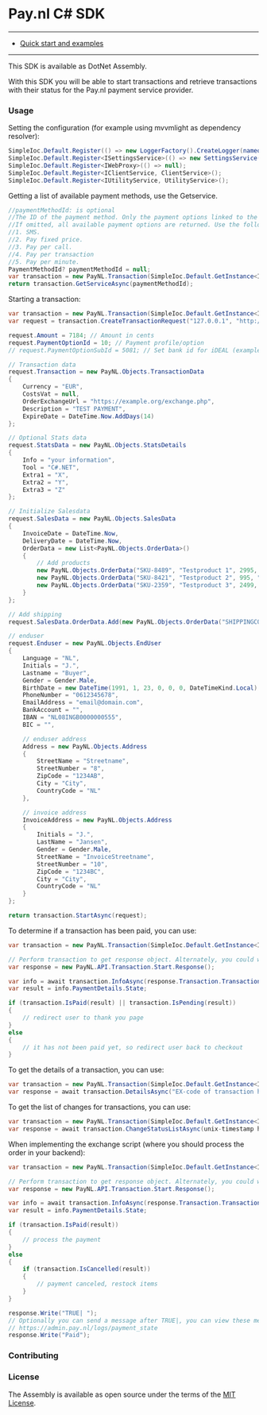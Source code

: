 # Pay.nl C# SDK
---

- [Quick start and examples](#usage)

---

This SDK is available as DotNet Assembly. 

With this SDK you will be able to start transactions and retrieve transactions with their status for the Pay.nl payment service provider.

### Usage

Setting the configuration (for example using mvvmlight as dependency resolver):
```c#
SimpleIoc.Default.Register(() => new LoggerFactory().CreateLogger(nameof(Quicktstart)));
SimpleIoc.Default.Register<ISettingsService>(() => new SettingsService("e41f83b246b706291ea9ad798ccfd9f0fee5e0ab", "SL-3490-4320"));
SimpleIoc.Default.Register<IWebProxy>(() => null);
SimpleIoc.Default.Register<IClientService, ClientService>();
SimpleIoc.Default.Register<IUtilityService, UtilityService>();
```

Getting a list of available payment methods, use the Getservice.
```c#
//paymentMethodId: is optional
//The ID of the payment method. Only the payment options linked to the provided payment method ID will be returned if an ID is provided.
//If omitted, all available payment options are returned. Use the following IDs to filter the options:
//1. SMS.
//2. Pay fixed price.
//3. Pay per call.
//4. Pay per transaction
//5. Pay per minute.
PaymentMethodId? paymentMethodId = null;
var transaction = new PayNL.Transaction(SimpleIoc.Default.GetInstance<IClientService>());
return transaction.GetServiceAsync(paymentMethodId);
```

Starting a transaction:
```c#
var transaction = new PayNL.Transaction(SimpleIoc.Default.GetInstance<IClientService>());
var request = transaction.CreateTransactionRequest("127.0.0.1", "http://example.org/visitor-return-after-payment");

request.Amount = 7184; // Amount in cents
request.PaymentOptionId = 10; // Payment profile/option
// request.PaymentOptionSubId = 5081; // Set bank id for iDEAL (example)

// Transaction data
request.Transaction = new PayNL.Objects.TransactionData
{
    Currency = "EUR",
    CostsVat = null,
    OrderExchangeUrl = "https://example.org/exchange.php",
    Description = "TEST PAYMENT",
    ExpireDate = DateTime.Now.AddDays(14)
};

// Optional Stats data
request.StatsData = new PayNL.Objects.StatsDetails
{
    Info = "your information",
    Tool = "C#.NET",
    Extra1 = "X",
    Extra2 = "Y",
    Extra3 = "Z"
};

// Initialize Salesdata
request.SalesData = new PayNL.Objects.SalesData
{
    InvoiceDate = DateTime.Now,
    DeliveryDate = DateTime.Now,
    OrderData = new List<PayNL.Objects.OrderData>()
    {
        // Add products
        new PayNL.Objects.OrderData("SKU-8489", "Testproduct 1", 2995, "H", 1),
        new PayNL.Objects.OrderData("SKU-8421", "Testproduct 2", 995, "H", 1),
        new PayNL.Objects.OrderData("SKU-2359", "Testproduct 3", 2499, "H", 1)
    }
};

// Add shipping
request.SalesData.OrderData.Add(new PayNL.Objects.OrderData("SHIPPINGCOST", "Shipping of products", 695, "H", 1, "SHIPPING"));

// enduser
request.Enduser = new PayNL.Objects.EndUser
{
    Language = "NL",
    Initials = "J.",
    Lastname = "Buyer",
    Gender = Gender.Male,
    BirthDate = new DateTime(1991, 1, 23, 0, 0, 0, DateTimeKind.Local),
    PhoneNumber = "0612345678",
    EmailAddress = "email@domain.com",
    BankAccount = "",
    IBAN = "NL08INGB0000000555",
    BIC = "",

    // enduser address
    Address = new PayNL.Objects.Address
    {
        StreetName = "Streetname",
        StreetNumber = "8",
        ZipCode = "1234AB",
        City = "City",
        CountryCode = "NL"
    },

    // invoice address
    InvoiceAddress = new PayNL.Objects.Address
    {
        Initials = "J.",
        LastName = "Jansen",
        Gender = Gender.Male,
        StreetName = "InvoiceStreetname",
        StreetNumber = "10",
        ZipCode = "1234BC",
        City = "City",
        CountryCode = "NL"
    }
};

return transaction.StartAsync(request);
```

To determine if a transaction has been paid, you can use:
```c#
var transaction = new PayNL.Transaction(SimpleIoc.Default.GetInstance<IClientService>());

// Perform transaction to get response object. Alternately, you could work with a stored ID....
var response = new PayNL.API.Transaction.Start.Response();

var info = await transaction.InfoAsync(response.Transaction.TransactionId);
var result = info.PaymentDetails.State;

if (transaction.IsPaid(result) || transaction.IsPending(result))
{
    // redirect user to thank you page
}
else
{
    // it has not been paid yet, so redirect user back to checkout
}
```

To get the details of a transaction, you can use:
```c#
var transaction = new PayNL.Transaction(SimpleIoc.Default.GetInstance<IClientService>());
var response = await transaction.DetailsAsync("EX-code of transaction here");
```

To get the list of changes for transactions, you can use:
```c#
var transaction = new PayNL.Transaction(SimpleIoc.Default.GetInstance<IClientService>());
var response = await transaction.ChangeStatusListAsync(unix-timestamp here);
```


When implementing the exchange script (where you should process the order in your backend):
```c#
var transaction = new PayNL.Transaction(SimpleIoc.Default.GetInstance<IClientService>());

// Perform transaction to get response object. Alternately, you could work with a stored ID....
var response = new PayNL.API.Transaction.Start.Response();

var info = await transaction.InfoAsync(response.Transaction.TransactionId);
var result = info.PaymentDetails.State;

if (transaction.IsPaid(result))
{
    // process the payment
}
else
{
    if (transaction.IsCancelled(result))
    {
        // payment canceled, restock items
    }
}

response.Write("TRUE| ");
// Optionally you can send a message after TRUE|, you can view these messages in the logs.
// https://admin.pay.nl/logs/payment_state
response.Write("Paid");
```

### Contributing



### License

The Assembly is available as open source under the terms of the [MIT License](http://opensource.org/licenses/MIT).
